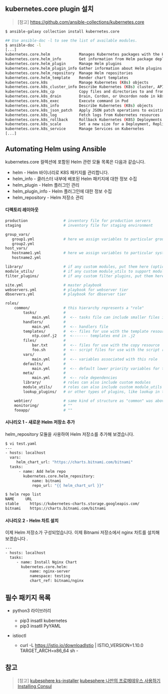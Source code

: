 ## kubernetes.core plugin 설치

> [참고]
> https://github.com/ansible-collections/kubernetes.core
```sh
$ ansible-galaxy collection install kubernetes.core

## Use ansible-doc -l to see the list of available modules.
$ ansible-doc -l
[...]
kubernetes.core.helm             Manages Kubernetes packages with the Helm package manager
kubernetes.core.helm_info        Get information from Helm package deployed inside the cluster
kubernetes.core.helm_plugin      Manage Helm plugins
kubernetes.core.helm_plugin_info Gather information about Helm plugins
kubernetes.core.helm_repository  Manage Helm repositories
kubernetes.core.helm_template    Render chart templates
kubernetes.core.k8s              Manage Kubernetes (K8s) objects
kubernetes.core.k8s_cluster_info Describe Kubernetes (K8s) cluster, APIs available and their respective versions
kubernetes.core.k8s_cp           Copy files and directories to and from pod
kubernetes.core.k8s_drain        Drain, Cordon, or Uncordon node in k8s cluster
kubernetes.core.k8s_exec         Execute command in Pod
kubernetes.core.k8s_info         Describe Kubernetes (K8s) objects
kubernetes.core.k8s_json_patch   Apply JSON patch operations to existing objects
kubernetes.core.k8s_log          Fetch logs from Kubernetes resources
kubernetes.core.k8s_rollback     Rollback Kubernetes (K8S) Deployments and DaemonSets
kubernetes.core.k8s_scale        Set a new size for a Deployment, ReplicaSet, Replication Controller, or Job
kubernetes.core.k8s_service      Manage Services on Kubernetes
[...]
```


## Automating Helm using Ansible
kubernetes.core 컬렉션에 포함된 Helm 관련 모듈 목록은 다음과 같습니다.

- helm - Helm 바이너리로 K8S 패키지를 관리합니다.
- helm_info - 클러스터 내부에 배포된 Helm 패키지에 대한 정보 수집
- helm_plugin - Helm 플러그인 관리
- helm_plugin_info - Helm 플러그인에 대한 정보 수집
- helm_repository - Helm 저장소 관리

#### 디렉토리 레이아웃
```sh
production                # inventory file for production servers
staging                   # inventory file for staging environment

group_vars/
   group1.yml             # here we assign variables to particular groups
   group2.yml
host_vars/
   hostname1.yml          # here we assign variables to particular systems
   hostname2.yml

library/                  # if any custom modules, put them here (optional)
module_utils/             # if any custom module_utils to support modules, put them here (optional)
filter_plugins/           # if any custom filter plugins, put them here (optional)

site.yml                  # master playbook
webservers.yml            # playbook for webserver tier
dbservers.yml             # playbook for dbserver tier

roles/
    common/               # this hierarchy represents a "role"
        tasks/            #
            main.yml      #  <-- tasks file can include smaller files if warranted
        handlers/         #
            main.yml      #  <-- handlers file
        templates/        #  <-- files for use with the template resource
            ntp.conf.j2   #  <------- templates end in .j2
        files/            #
            bar.txt       #  <-- files for use with the copy resource
            foo.sh        #  <-- script files for use with the script resource
        vars/             #
            main.yml      #  <-- variables associated with this role
        defaults/         #
            main.yml      #  <-- default lower priority variables for this role
        meta/             #
            main.yml      #  <-- role dependencies
        library/          # roles can also include custom modules
        module_utils/     # roles can also include custom module_utils
        lookup_plugins/   # or other types of plugins, like lookup in this case

    webtier/              # same kind of structure as "common" was above, done for the webtier role
    monitoring/           # ""
    fooapp/               # ""

```

#### 시나리오 1 - 새로운 Helm 저장소 추가
helm_repository 모듈을 사용하여 Helm 저장소를 추가해 보겠습니다.
```sh
$ vi test.yaml
---
- hosts: localhost
  vars:
     helm_chart_url: "https://charts.bitnami.com/bitnami"
  tasks:
      - name: Add helm repo
        kubernetes.core.helm_repository:
    	    name: bitnami
    	    repo_url: "{{ helm_chart_url }}"

$ helm repo list
NAME  	 URL
stable     https://kubernetes-charts.storage.googleapis.com/
bitnami    https://charts.bitnami.com/bitnami
```

#### 시나리오 2 - Helm 차트 설치
이제 Helm 저장소가 구성되었습니다. 이제 Bitnami 저장소에서 nginx 차트를 설치해 보겠습니다 .
```sh
---
- hosts: localhost
  tasks:
     - name: Install Nginx Chart
       kubernetes.core.helm:
    	   name: nginx-server
    	   namespace: testing
    	   chart_ref: bitnami/nginx
```

## 필수 패키지 목록
- python3 라이브러리
  - pip3 insatll kubernetes
  - pip3 insatll PyYAML

- istioctl
  - curl -L https://istio.io/downloadIstio | ISTIO_VERSION=1.10.0 TARGET_ARCH=x86_64 sh -



## 참고
> [참고]
> [kubesphere ks-installer](https://github.com/kubesphere/ks-installer)
> [kubesphere 나만의 프로메테우스 사용하기](https://kubesphere.io/docs/faq/observability/byop/)
> [Installing Consul](https://www.consul.io/docs/k8s/installation/install#helm-chart-installation)